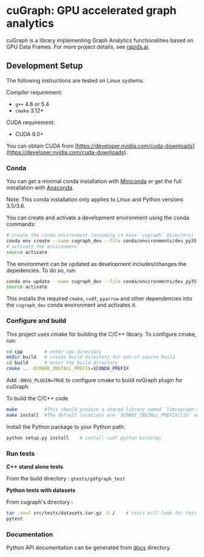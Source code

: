 # cuGraph: GPU accelerated graph analytics

cuGraph is a library implementing Graph Analytics functionalities based on GPU Data Frames. For more project details, see [rapids.ai](https://rapids.ai/).

## Development Setup

The following instructions are tested on Linux systems.

Compiler requirement:

* `g++` 4.8 or 5.4
* `cmake` 3.12+

CUDA requirement:

* CUDA 9.0+

You can obtain CUDA from [https://developer.nvidia.com/cuda-downloads](https://developer.nvidia.com/cuda-downloads).

### Conda

You can get a minimal conda installation with [Miniconda](https://conda.io/miniconda.html) or get the full installation with [Anaconda](https://www.anaconda.com/download).

Note: This conda installation only applies to Linux and Python versions 3.5/3.6.

You can create and activate a development environment using the conda commands:

```bash
# create the conda environment (assuming in base `cugraph` directory)
conda env create --name cugraph_dev --file conda/environments/dev_py35.yml
# activate the environment
source activate 
```

The environment can be updated as development includes/changes the depedencies. To do so, run:

```bash
conda env update --name cugraph_dev --file conda/environments/dev_py35.yml
source activate 
```

This installs the required `cmake`, `cudf`, `pyarrow` and other
dependencies into the `cugraph_dev` conda environment and activates it.
### Configure and build

This project uses cmake for building the C/C++ library. To configure cmake,
run:

```bash
cd cpp	      # enter cpp directory
mkdir build   # create build directory for out-of-source build
cd build      # enter the build directory
cmake .. -DCMAKE_INSTALL_PREFIX=$CONDA_PREFIX 
```

Add `-DNVG_PLUGIN=TRUE` to configure cmake to build nvGraph plugin for cuGraph.

To build the C/C++ code
```bash
make          #This should produce a shared library named `libcugraph.so`
make install  #The default locations are `$CMAKE_INSTALL_PREFIX/lib` and `$CMAKE_INSTALL_PREFIX/include/cugraph` respectively.
```

Install the Python package to your Python path:

```bash
python setup.py install    # install cudf python bindings
```

### Run tests
**C++ stand alone tests** 

From the build directory : `gtests/gdfgraph_test`


**Python tests with datasets** 

From cugraph's directory :
```bash
tar -zxvf src/tests/datasets.tar.gz -C /    # tests will look for this 'datasets' folder in '/'
pytest
```

### Documentation

Python API documentation can be generated from [docs](docs) directory.
